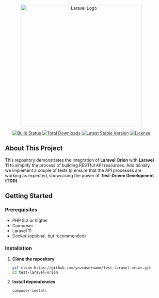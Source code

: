 <p align="center"><a href="https://laravel.com" target="_blank"><img src="https://raw.githubusercontent.com/laravel/art/master/logo-lockup/5%20SVG/2%20CMYK/1%20Full%20Color/laravel-logolockup-cmyk-red.svg" width="400" alt="Laravel Logo"></a></p>

<p align="center">
<a href="https://github.com/laravel/framework/actions"><img src="https://github.com/laravel/framework/workflows/tests/badge.svg" alt="Build Status"></a>
<a href="https://packagist.org/packages/laravel/framework"><img src="https://img.shields.io/packagist/dt/laravel/framework" alt="Total Downloads"></a>
<a href="https://packagist.org/packages/laravel/framework"><img src="https://img.shields.io/packagist/v/laravel/framework" alt="Latest Stable Version"></a>
<a href="https://packagist.org/packages/laravel/framework"><img src="https://img.shields.io/packagist/l/laravel/framework" alt="License"></a>
</p>

## About This Project

This repository demonstrates the integration of **Laravel Orion** with **Laravel 11** to simplify the process of building RESTful API resources. Additionally, we implement a couple of tests to ensure that the API processes are working as expected, showcasing the power of **Test-Driven Development (TDD)**.

## Getting Started

### Prerequisites

- PHP 8.2 or higher
- Composer
- Laravel 11
- Docker (optional, but recommended)

### Installation

1. **Clone the repository**

   ```bash
   git clone https://github.com/yourusername/test-laravel-orion.git
   cd test-laravel-orion

2. **Install dependencies**

    ```bash
    composer install
